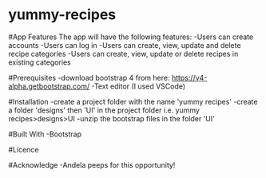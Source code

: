 # yummy-recipes
#App Features
The app will have the following features:
-Users can create accounts
-Users can log in
-Users can create, view, update and delete recipe categories
-Users can create, view, update or delete recipes in existing categories

#Prerequisites
-download bootstrap 4 from here: https://v4-alpha.getbootstrap.com/
-Text editor (I used VSCode)

#Installation
-create a project folder with the name 'yummy recipes'
-create a folder 'designs' then 'UI' in the project folder i.e. yummy recipes>designs>UI
-unzip the bootstrap files in the folder 'UI'

#Built With
-Bootstrap

#Licence

#Acknowledge
-Andela peeps for this opportunity!
